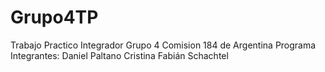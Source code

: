 # Grupo4TP
Trabajo Practico Integrador Grupo 4 Comision 184 de Argentina Programa
Integrantes: Daniel Paltano
             Cristina 
             Fabián Schachtel
